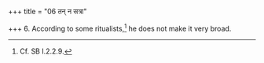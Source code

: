+++
title = "06 तन् न सत्रा"

+++
6. According to some ritualists,[^1] he does not make it very broad.  

[^1]: Cf. SB I.2.2.9.  
